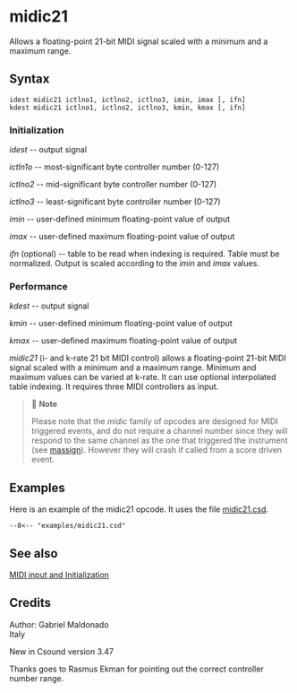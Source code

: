 <!--
id:midic21
category:Real-time MIDI:Input
-->
# midic21
Allows a floating-point 21-bit MIDI signal scaled with a minimum and a maximum range.

## Syntax
``` csound-orc
idest midic21 ictlno1, ictlno2, ictlno3, imin, imax [, ifn]
kdest midic21 ictlno1, ictlno2, ictlno3, kmin, kmax [, ifn]
```

### Initialization

_idest_ -- output signal

_ictln1o_ -- most-significant byte controller number (0-127)

_ictlno2_ -- mid-significant byte controller number (0-127)

_ictlno3_ -- least-significant byte controller number (0-127)

_imin_ -- user-defined minimum floating-point value of output

_imax_ -- user-defined maximum floating-point value of output

_ifn_ (optional) -- table to be read when indexing is required. Table must be normalized. Output is scaled according to the _imin_ and _imax_ values.

### Performance

_kdest_ -- output signal

_kmin_ -- user-defined minimum floating-point value of output

_kmax_ -- user-defined maximum floating-point value of output

_midic21_ (i- and k-rate 21 bit MIDI control) allows a floating-point 21-bit MIDI signal scaled with a minimum and a maximum range. Minimum and maximum values can be varied at k-rate. It can use optional interpolated table indexing. It requires three MIDI controllers as input.

> :memo: **Note**
>
> Please note that the _midic_ family of opcodes are designed for MIDI triggered events, and do not require a channel number since they will respond to the same channel as the one that triggered the instrument (see [massign](../../opcodes/massign)). However they will crash if called from a score driven event.

## Examples

Here is an example of the midic21 opcode. It uses the file [midic21.csd](../../examples/midic21.csd).

``` csound-csd title="Example of the midic21 opcode." linenums="1"
--8<-- "examples/midic21.csd"
```

## See also

[MIDI input and Initialization](../../midi/input)

## Credits

Author: Gabriel Maldonado<br>
Italy<br>

New in Csound version 3.47

Thanks goes to Rasmus Ekman for pointing out the correct controller number range.
